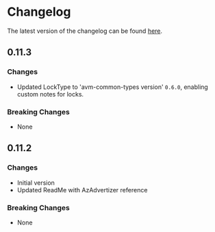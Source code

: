 # Changelog

The latest version of the changelog can be found [here](https://github.com/Azure/bicep-registry-modules/blob/main/avm/res/app/managed-environment/CHANGELOG.md).

## 0.11.3

### Changes

- Updated LockType to 'avm-common-types version' `0.6.0`, enabling custom notes for locks.

### Breaking Changes

- None

## 0.11.2

### Changes

- Initial version
- Updated ReadMe with AzAdvertizer reference

### Breaking Changes

- None
